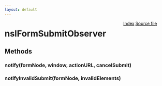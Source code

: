 ```yaml
---
layout: default
---
```

<div class='links' style='float:right'><a href="../index.html">Index</a>
<a href="http://dxr.mozilla.org/mozilla-central/source/dom/html/nsIFormSubmitObserver.idl">Source file</a>
</div>

# nsIFormSubmitObserver #

## Methods ##

### notify(formNode, window, actionURL, cancelSubmit) ###

### notifyInvalidSubmit(formNode, invalidElements) ###
